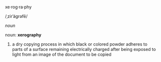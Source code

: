 xe·rog·ra·phy

/ˌzirˈäɡrəfē/

_noun_

noun: **xerography**

1.  a dry copying process in which black or colored powder adheres to parts of a surface remaining electrically charged after being exposed to light from an image of the document to be copied